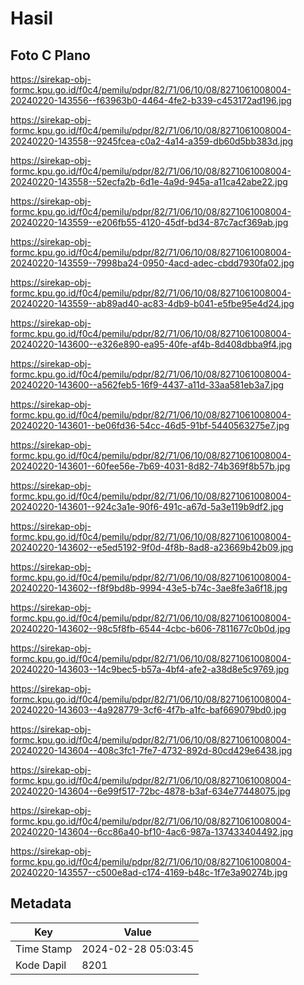 # Hasil

## Foto C Plano

https://sirekap-obj-formc.kpu.go.id/f0c4/pemilu/pdpr/82/71/06/10/08/8271061008004-20240220-143556--f63963b0-4464-4fe2-b339-c453172ad196.jpg

https://sirekap-obj-formc.kpu.go.id/f0c4/pemilu/pdpr/82/71/06/10/08/8271061008004-20240220-143558--9245fcea-c0a2-4a14-a359-db60d5bb383d.jpg

https://sirekap-obj-formc.kpu.go.id/f0c4/pemilu/pdpr/82/71/06/10/08/8271061008004-20240220-143558--52ecfa2b-6d1e-4a9d-945a-a11ca42abe22.jpg

https://sirekap-obj-formc.kpu.go.id/f0c4/pemilu/pdpr/82/71/06/10/08/8271061008004-20240220-143559--e206fb55-4120-45df-bd34-87c7acf369ab.jpg

https://sirekap-obj-formc.kpu.go.id/f0c4/pemilu/pdpr/82/71/06/10/08/8271061008004-20240220-143559--7998ba24-0950-4acd-adec-cbdd7930fa02.jpg

https://sirekap-obj-formc.kpu.go.id/f0c4/pemilu/pdpr/82/71/06/10/08/8271061008004-20240220-143559--ab89ad40-ac83-4db9-b041-e5fbe95e4d24.jpg

https://sirekap-obj-formc.kpu.go.id/f0c4/pemilu/pdpr/82/71/06/10/08/8271061008004-20240220-143600--e326e890-ea95-40fe-af4b-8d408dbba9f4.jpg

https://sirekap-obj-formc.kpu.go.id/f0c4/pemilu/pdpr/82/71/06/10/08/8271061008004-20240220-143600--a562feb5-16f9-4437-a11d-33aa581eb3a7.jpg

https://sirekap-obj-formc.kpu.go.id/f0c4/pemilu/pdpr/82/71/06/10/08/8271061008004-20240220-143601--be06fd36-54cc-46d5-91bf-5440563275e7.jpg

https://sirekap-obj-formc.kpu.go.id/f0c4/pemilu/pdpr/82/71/06/10/08/8271061008004-20240220-143601--60fee56e-7b69-4031-8d82-74b369f8b57b.jpg

https://sirekap-obj-formc.kpu.go.id/f0c4/pemilu/pdpr/82/71/06/10/08/8271061008004-20240220-143601--924c3a1e-90f6-491c-a67d-5a3e119b9df2.jpg

https://sirekap-obj-formc.kpu.go.id/f0c4/pemilu/pdpr/82/71/06/10/08/8271061008004-20240220-143602--e5ed5192-9f0d-4f8b-8ad8-a23669b42b09.jpg

https://sirekap-obj-formc.kpu.go.id/f0c4/pemilu/pdpr/82/71/06/10/08/8271061008004-20240220-143602--f8f9bd8b-9994-43e5-b74c-3ae8fe3a6f18.jpg

https://sirekap-obj-formc.kpu.go.id/f0c4/pemilu/pdpr/82/71/06/10/08/8271061008004-20240220-143602--98c5f8fb-6544-4cbc-b606-7811677c0b0d.jpg

https://sirekap-obj-formc.kpu.go.id/f0c4/pemilu/pdpr/82/71/06/10/08/8271061008004-20240220-143603--14c9bec5-b57a-4bf4-afe2-a38d8e5c9769.jpg

https://sirekap-obj-formc.kpu.go.id/f0c4/pemilu/pdpr/82/71/06/10/08/8271061008004-20240220-143603--4a928779-3cf6-4f7b-a1fc-baf669079bd0.jpg

https://sirekap-obj-formc.kpu.go.id/f0c4/pemilu/pdpr/82/71/06/10/08/8271061008004-20240220-143604--408c3fc1-7fe7-4732-892d-80cd429e6438.jpg

https://sirekap-obj-formc.kpu.go.id/f0c4/pemilu/pdpr/82/71/06/10/08/8271061008004-20240220-143604--6e99f517-72bc-4878-b3af-634e77448075.jpg

https://sirekap-obj-formc.kpu.go.id/f0c4/pemilu/pdpr/82/71/06/10/08/8271061008004-20240220-143604--6cc86a40-bf10-4ac6-987a-137433404492.jpg

https://sirekap-obj-formc.kpu.go.id/f0c4/pemilu/pdpr/82/71/06/10/08/8271061008004-20240220-143557--c500e8ad-c174-4169-b48c-1f7e3a90274b.jpg


## Metadata

| Key        | Value               |
| ---------- | ------------------- |
| Time Stamp | 2024-02-28 05:03:45 |
| Kode Dapil | 8201                |



